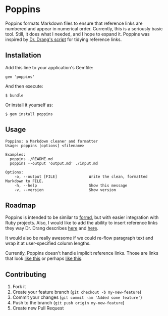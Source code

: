 # Poppins

Poppins formats Markdown files to ensure that reference links are
numbered and appear in numerical order.  Currently, this is a seriously
basic tool.  Still, it does what I needed, and I hope to expand it.
Poppins was inspired by [Dr. Drang's script][1] for tidying reference
links.

## Installation

Add this line to your application's Gemfile:

    gem 'poppins'

And then execute:

    $ bundle

Or install it yourself as:

    $ gem install poppins

## Usage

    Poppins: a Markdown cleaner and formatter
    Usage: poppins [options] <filename>

    Examples:
      poppins ./README.md
      poppins --output 'output.md' ./input.md

    Options:
        -o, --output [FILE]              Write the clean, formatted Markdown to FILE.
        -h, --help                       Show this message
        -v, --version                    Show version

## Roadmap

Poppins is intended to be similar to [formd][2], but with easier
integration with Ruby projects.  Also, I would like to add the ability
to insert reference links they way Dr. Drang describes
[here](http://www.leancrew.com/all-this/2012/08/markdown-reference-links-in-bbedit/)
and [here][3].

It would also be really awesome if we could re-flow paragraph text and
wrap it at user-specified column lengths.

Currently, Poppins doesn't handle implicit reference links.  Those are
links that look [like this] or perhaps [like this][].


## Contributing

1. Fork it
2. Create your feature branch (`git checkout -b my-new-feature`)
3. Commit your changes (`git commit -am 'Added some feature'`)
4. Push to the branch (`git push origin my-new-feature`)
5. Create new Pull Request



[1]: http://www.leancrew.com/all-this/2012/09/tidying-markdown-reference-links/
[2]: http://www.drbunsen.org/formd-a-markdown-formatting-tool.html
[3]: http://www.leancrew.com/all-this/2012/08/more-markdown-reference-links-in-bbedit/

[like this]: http://google.com
